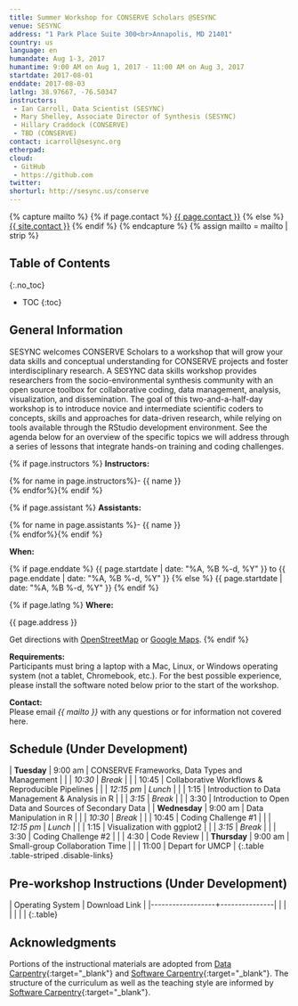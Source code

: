```yaml
---
title: Summer Workshop for CONSERVE Scholars @SESYNC
venue: SESYNC
address: "1 Park Place Suite 300<br>Annapolis, MD 21401"
country: us
language: en
humandate: Aug 1-3, 2017
humantime: 9:00 AM on Aug 1, 2017 - 11:00 AM on Aug 3, 2017
startdate: 2017-08-01
enddate: 2017-08-03
latlng: 38.97667, -76.50347
instructors:
 - Ian Carroll, Data Scientist (SESYNC)
 - Mary Shelley, Associate Director of Synthesis (SESYNC)
 - Hillary Craddock (CONSERVE)
 - TBD (CONSERVE)
contact: icarroll@sesync.org
etherpad:
cloud:
 - GitHub
 - https://github.com
twitter:
shorturl: http://sesync.us/conserve
---
```


<!-- Capture additional variables to use below. -->

{% capture mailto %}
{% if page.contact %}
  <a href='mailto:{{page.contact}}'>{{ page.contact }}</a>
{% else %}
  <a href='mailto:{{site.contact}}'>{{ site.contact }}</a>
{% endif %}
{% endcapture %}
{% assign mailto = mailto | strip %}

## Table of Contents
{:.no_toc}

* TOC
{:toc}

## General Information

SESYNC welcomes CONSERVE Scholars to a workshop that will grow your data skills and conceptual understanding for CONSERVE projects and foster interdisciplinary research.
A SESYNC data skills workshop provides researchers from the socio-environmental synthesis community with an open source toolbox for collaborative coding, data management, analysis, visualization, and dissemination.
The goal of this two-and-a-half-day workshop is to introduce novice and intermediate scientific coders to concepts, skills and approaches for data-driven research, while relying on tools available through the RStudio development environment.
See the agenda below for an overview of the specific topics we will address through a series of lessons that integrate hands-on training and coding challenges.

<!-- The next block displays instructors' names if they are available. -->

{% if page.instructors %}
**Instructors:**

{% for name in page.instructors%}- {{ name }}  
{% endfor%}{% endif %}

{% if page.assistant %}
**Assistants:**

{% for name in page.assistants %}- {{ name }}  
{% endfor%}{% endif %}

**When:**

{% if page.enddate %}
{{ page.startdate | date: "%A, %B %-d, %Y" }} to {{ page.enddate | date: "%A, %B %-d, %Y" }}
{% else %}
{{ page.startdate | date: "%A, %B %-d, %Y" }}
{% endif %}

<!-- The next block displays the address and links to a map showing directions. -->

{% if page.latlng %}
**Where:**

{{ page.address }}
  
Get directions with
<a href="//www.openstreetmap.org/?mlat={{ page.latlng | replace:',','&mlon=' }}&zoom=16">OpenStreetMap</a> or
<a href="//maps.google.com/maps?q={{ page.latlng }}">Google Maps</a>.
{% endif %}

<!-- Modify the next block if there are any special requirements. -->

**Requirements:**  
Participants must bring a laptop with a Mac, Linux, or Windows operating system (not a tablet, Chromebook, etc.). For the best possible experience, please install the software noted below prior to the start of the workshop.

**Contact:**  
Please email *{{ mailto }}* with any questions or for information not covered here.

## Schedule (Under Development)

| **Tuesday**   | 9:00 am    | CONSERVE Frameworks, Data Types and Management          |
|               | *10:30*    | *Break*                                                 |
|               | 10:45      | Collaborative Workflows & Reproducible Pipelines        |
|               | *12:15 pm* | *Lunch*                                                 |
|               | 1:15       | Introduction to Data Management & Analysis in R         |
|               | *3:15*     | *Break*                                                 |
|               | 3:30       | Introduction to Open Data and Sources of Secondary Data |
| **Wednesday** | 9:00 am    | Data Manipulation in R                                  |
|               | *10:30*    | *Break*                                                 |
|               | 10:45      | Coding Challenge #1                                     |
|               | *12:15 pm* | *Lunch*                                                 |
|               | 1:15       | Visualization with ggplot2                              |
|               | *3:15*     | *Break*                                                 |
|               | 3:30       | Coding Challenge #2                                     |
|               | 4:30       | Code Review                                             |
| **Thursday**  | 9:00 am    | Small-group Collaboration Time                          |
|               | 11:00      | Depart for UMCP                                         |
{:.table .table-striped .disable-links}

## Pre-workshop Instructions (Under Development)

| Operating System | Download Link |
|------------------+---------------|
|                  |               |
|                  |               |
{:.table}

## Acknowledgments

Portions of the instructional materials are adopted from [Data Carpentry](http://www.datacarpentry.org){:target="_blank"} and [Software Carpentry](http://software-carpentry.org){:target="_blank"}.
The structure of the curriculum as well as the teaching style are informed by [Software Carpentry](http://software-carpentry.org){:target="_blank"}.
